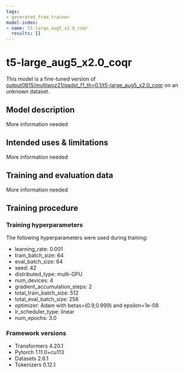 ```yaml
---
tags:
- generated_from_trainer
model-index:
- name: t5-large_aug5_x2.0_coqr
  results: []
---
```


<!-- This model card has been generated automatically according to the information the Trainer had access to. You
should probably proofread and complete it, then remove this comment. -->

# t5-large_aug5_x2.0_coqr

This model is a fine-tuned version of [output0615/multiwoz21/qadst_f1_th>0.1/t5-large_aug5_x2.0_coqr](https://huggingface.co/output0615/multiwoz21/qadst_f1_th>0.1/t5-large_aug5_x2.0_coqr) on an unknown dataset.

## Model description

More information needed

## Intended uses & limitations

More information needed

## Training and evaluation data

More information needed

## Training procedure

### Training hyperparameters

The following hyperparameters were used during training:
- learning_rate: 0.001
- train_batch_size: 64
- eval_batch_size: 64
- seed: 42
- distributed_type: multi-GPU
- num_devices: 4
- gradient_accumulation_steps: 2
- total_train_batch_size: 512
- total_eval_batch_size: 256
- optimizer: Adam with betas=(0.9,0.999) and epsilon=1e-08
- lr_scheduler_type: linear
- num_epochs: 3.0

### Framework versions

- Transformers 4.20.1
- Pytorch 1.11.0+cu113
- Datasets 2.6.1
- Tokenizers 0.12.1
